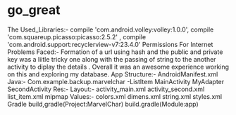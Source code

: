 # go_great
The Used_Libraries:-  compile 'com.android.volley:volley:1.0.0',  compile 'com.squareup.picasso:picasso:2.5.2' , compile 'com.android.support:recyclerview-v7:23.4.0'
Permissions For Internet
Problems Faced:- Formation of a url using hash and the public and private key was a liitle tricky one along with the passing of string to the another activity to diplay the details . Overall it was an awesome experience working on this and exploring my database.
App Structure:- AndroidManifest.xml
  Java:- Com.example.backup.marvelchar -ListItem
                                        MainActivity
                                        MyAdapter
                                        SecondActivity
  Res:-    Layout:-                     activity_main.xml
                                        activity_second.xml
                                        list_item.xml
           mipmap
           Values:-                     colors.xml
                                        dimens.xml
                                        string.xml
                                        styles.xml
  Gradle                                 build,gradle(Project:MarvelChar)
                                         build.gradle(Module:app)
